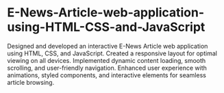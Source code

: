 # E-News-Article-web-application-using-HTML-CSS-and-JavaScript
Designed and developed an interactive E-News Article web application using HTML, CSS, and JavaScript. Created a responsive layout for optimal viewing on all devices. Implemented dynamic content loading, smooth scrolling, and user-friendly navigation. Enhanced user experience with animations, styled components, and interactive elements for seamless article browsing.
